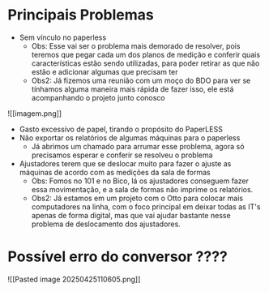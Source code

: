 



# Principais Problemas

- Sem vínculo no paperless
	- Obs: Esse vai ser o problema mais demorado de resolver, pois teremos que pegar cada um dos planos de medição e conferir quais características estão sendo utilizadas, para poder retirar as que não estão e adicionar algumas que precisam ter
	- Obs2: Já fizemos uma reunião com um moço do BDO para ver se tínhamos alguma maneira mais rápida de fazer isso, ele está acompanhando o projeto junto conosco

![[imagem.png]]

- Gasto excessivo de papel, tirando o propósito do PaperLESS
- Não exportar os relatórios de algumas máquinas para o paperless
	- Já abrimos um chamado para arrumar esse problema, agora só precisamos esperar e conferir se resolveu o problema
- Ajustadores terem que se deslocar muito para fazer o ajuste as máquinas de acordo com as medições da sala de formas
	- Obs: Fomos no 101 e no Bico, lá os ajustadores conseguem fazer essa movimentação, e a sala de formas não imprime os relatórios.
	- Obs2: Já estamos em um projeto com o Otto para colocar mais computadores na linha, com o foco principal em deixar todas as IT's apenas de forma digital, mas que vai ajudar bastante nesse problema de deslocamento dos ajustadores.



# Possível erro do conversor ???? 

![[Pasted image 20250425110605.png]]